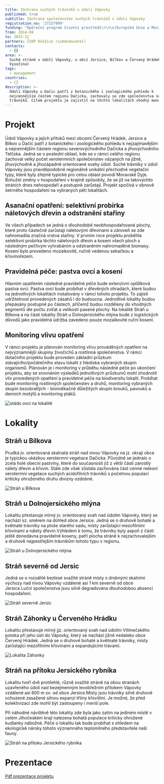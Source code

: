 ```yaml
---
title: Záchrana suchých trávníků v údolí Vápovky
published: true
subtitle: Záchrana společenstev suchých trávníků v údolí Vápovky
registration_no: '27157999'
funding: "Operační program životní prostředí\r\n\n(Evropská Unie a Ministerstvo životního prostředí České republiky)\r\n\n\r\n\n![](/media/banner-opzp_erdf_cmyk.jpg)\n\nPodporováno z Evropského fondu pro regionální rozvoj"
from: 2014-08
to: 2015-12
partners: ČSOP Kněžice (subdodavatel)
contacts:
  - {}
area: >-
  Suché stráně v údolí Vápovky, u obcí Jersice, Bílkov a Červený Hrádek (kraj
  Vysočina)
tags:
  - management
countries:
  - CZ
description: >-
  Údolí Vápovky u Dačic patří z botanického i zoologického pohledu k
  nejcennějším částem regionu Dačicka, zachovaly se zde společenstva suchých
  trávníků. Cílem projektu je zajistit na těchto lokalitách vhodný management.
---
```

# Projekt

Údolí Vápovky a jejích přítoků mezi obcemi Červený Hrádek, Jersice a Bílkov u Dačic patří z botanického i zoologického pohledu k nejzajímavějším a nejcennějším částem regionu severovýchodního Dačicka a jihovýchodního Telčska. Jedná se o poslední oblast, kde se v rámci celého regionu zachoval velký počet xerotermních společenstev vázaných na jižně, jihovýchodně a jihozápadně orientované svahy údolí. Suché trávníky v údolí Vápovky jsou pravděpodobně regionálně unikátní přechodné vegetační typy, které byly zřejmě typické pro celou oblast povodí Moravské Dyje. Bohužel změny v hospodaření v krajině způsobily, že se již na takovýchto stráních dnes nehospodaří a postupně zarůstají. Projekt spočívá v obnově šetrného hospodaření na vybraných pěti lokalitách.

## Asanační opatření: selektivní probírka náletových dřevin a odstranění stařiny

Ve všech případech se jedná o dlouhodobě neobhospodařované plochy, které proto částečně zarůstají náletovými dřevinami a zároveň se zde nahromadila značná vrstva stařiny. V prvním roce projektu proběhla selektivní probírka těchto náletových dřevin a kosení všech ploch s následným pečlivým vyhrabáním a odstraněním nahromaděné biomasy. Kosení bylo provedeno mozaikovitě, ručně vedenou sekačkou a křovinořezem. 

## Pravidelná péče: pastva ovcí a kosení

Hlavním opatřením následné pravidelné péče bude extenzivní oplůtková pastva ovcí. Pastva ovcí bude probíhat v dřevěných ohradách, které budou na jednotlivých lokalitách instalovány v rámci tohoto projektu. To zajistí udržitelnost provedených zásahů i do budoucna. Jednotlivé lokality budou přepásány postupně po částech, přičemž budou rozděleny do vhodných segmentů dle počtu zvířat a velikosti pasené plochy. Na lokalitě Stráň u Bílkova a na části lokality Stráň u Dolnojersického mlýna bude z logistických důvodů jako pravidelná údržba zavedeno pouze mozaikovité ruční kosení. 

## Monitoring vlivu opatření

V rámci projektu je plánován monitoring vlivu prováděných opatření na nejvýznamnější skupiny živočichů a rostlinná společenstva. V rámci dotačního projektu bude proveden základní průzkum stávajícího/počátečního stavu lokalit z hlediska vybraných skupin organismů. Plánován je i monitoring v průběhu následné péče po ukončení projektu, aby se srovnáním výsledků jednotlivých průzkumů mohl zhodnotit vliv provedených opatření a pravidelné péče na biodiversitu lokalit. Probíhat bude monitoring rostlinných společenstev a druhů, monitoring vybraných skupin bezobratlých - bioindikačně důležitých skupin brouků, pavouků a denních motýlů a monitoring ptáků.

![stádo ovcí na lokalitě](/media/dscn1020.jpg "Ovce vypásající jednu z lokalit")

# Lokality

## Stráň u Bílkova

Prudká jv. orientovaná skalnatá stráň nad nivou Vápovky na jz. okraji obce je typickou ukázkou xerotermní vegetace Dačicka. Původně se jednalo o zcela holé obecní pastviny, které do současnosti již z větší části zarostly nálety dřevin a křovin. Stále zde však zůstala zachována část cenné nelesní xerotermní vegetace suchých acidofilních trávníků s početnou populací kriticky ohroženého druhu divizny ozdobné.

![Stráň u Bílkova](/media/img_9963_bilkov.jpg "Stráň u Bílkova")

## Stráň u Dolnojersického mlýna

Lokalitu přestavuje mírný jv. orientovaný svah nad údolím Vápovky, který se nachází sz. směrem na dohled obce Jersice. Jedná se o druhově bohaté a květnaté trávníky na ploše starého sadu, místy zarůstající mezofilními křovinami a nálety dřevin.Vzhledem k tomu, že trávníky byly aspoň z části ještě donedávna pravidelně koseny, patří plocha stráně k nejzachovalejším a druhově nejpestřejším trávníkům tohoto typu v regionu.

![Stráň u Dolnojersického mlýna](/media/p6020016_dj.jpg "Stráň u Dolnojersického mlýna")

## Stráň severně od Jersic

Jedná se o rozsáhlé bezlesé svažité stráně místy s drobnými skalními výchozy nad nivou Vápovky vzdálené asi 1 km severně od obce Jersice.Luční společenstva jsou silně degradována dlouhodobou absencí hospodaření.

![Stráň severně Jersic](/media/dscn1010_hornojersic.jpg "Stráň severně Jersic")

## Stráň Záhonky u Červeného Hrádku

Lokalitu přestavuje mírný jjz. orientovaný svah nad údolím Vilímečského potoka při jeho ústí do Vápovky, který se nachází jižně nedaleko obce Červený Hrádek. Jedná se o druhově bohaté a květnaté trávníky, místy zarůstající mezofilními křovinami a expandujícími trávami.

![Lokalita Záhonky](/media/p5290012_zahonky.jpg "Lokalita Záhonky")

## Stráň na přítoku Jersického rybníka

Lokalitu tvoří dvě protilehlé, různě svažité stráně na obou stranách uzavřeného údolí nad bezejmenným levobřežním přítokem Vápovky vzdálené asi 800 m sv. od obce Jersice.Místy jsou trávníky silně druhově ochuzené zasažené silnou expanzí třtiny křovištní. Je možné, že před kolektivizací zde mohli být zastoupeny i menší pole.

Při náhodné návštěvě této lokality zde byla jako zatím na jediném místě v celém Jihočeském kraji nalezena bohatá populace kriticky ohrožené kudlanky nábožné. Péče o lokalitu tak bude probíhat s ohledem na ekologické nároky tohoto významného teplomilného představitele naší fauny.

![Stráň na přítoku Jersického rybníka](/media/p7190015_přítok.jpg "Stráň na přítoku Jersického rybníka")



# Prezentace

[Pdf prezentace projektu](/media/Vápovka_trávníky_v_web.pdf)
